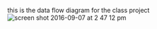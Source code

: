 this is the data flow diagram for the class project
![screen shot 2016-09-07 at 2 47 12 pm](https://cloud.githubusercontent.com/assets/21317646/18326211/544217ea-750a-11e6-9958-56ebfab6ce31.png)
